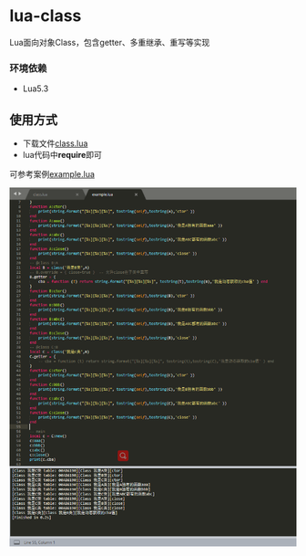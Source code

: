 # lua-class
Lua面向对象Class，包含getter、多重继承、重写等实现

### 环境依赖

- Lua5.3

## 使用方式

* 下载文件[class.lua](https://github.com/GrayGuardian/lua-class/blob/main/class.lua)
* lua代码中**require**即可

可参考案例[example.lua](https://github.com/GrayGuardian/lua-class/blob/main/example.lua)

![](./src/image.png)
